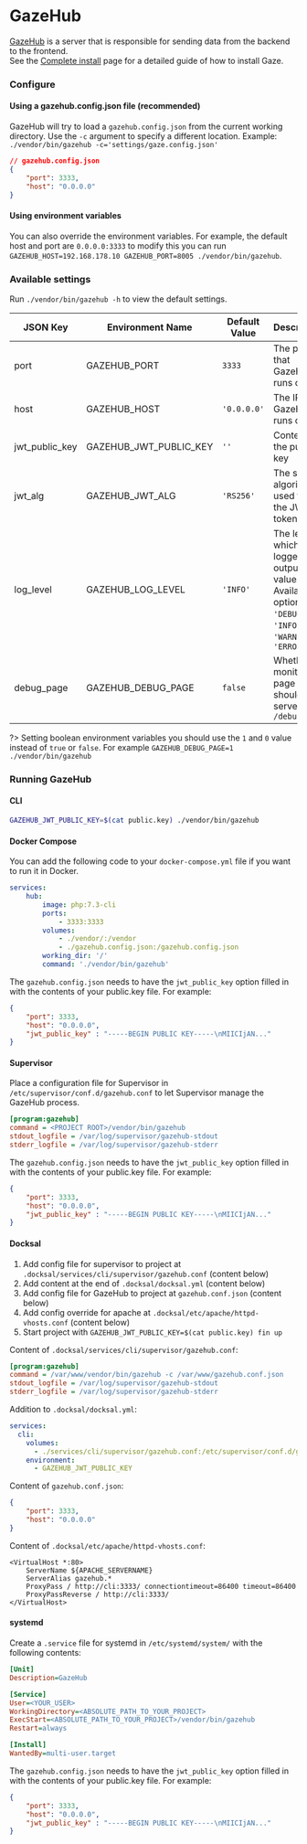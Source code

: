 # GazeHub
[GazeHub](https://github.com/isaaceindhoven/GazeHub) is a server that is responsible for sending data from the backend to the frontend. <br/>See the [Complete install](complete-install.md) page for a detailed guide of how to install Gaze.

### Configure

<!-- tabs:start -->

#### **Using a gazehub.config.json file (recommended)**

GazeHub will try to load a `gazehub.config.json` from the current working directory. Use the `-c` argument to specify a different location. Example: `./vendor/bin/gazehub -c='settings/gaze.config.json'`

```json
// gazehub.config.json
{
    "port": 3333,
    "host": "0.0.0.0"
}
```


#### **Using environment variables**

You can also override the environment variables. For example, the default host and port are `0.0.0.0:3333` to modify this you can run `GAZEHUB_HOST=192.168.178.10 GAZEHUB_PORT=8005 ./vendor/bin/gazehub`.

<!-- tabs:end -->

### Available settings
Run `./vendor/bin/gazehub -h` to view the default settings.

|JSON Key|Environment Name|Default Value|Description|
|---|---|---|---|
|port|GAZEHUB_PORT|`3333`|The port that GazeHub runs on.|
|host|GAZEHUB_HOST|`'0.0.0.0'`|The IP that GazeHub runs on.|
|jwt_public_key|GAZEHUB_JWT_PUBLIC_KEY|`''`|Content of the public key|
|jwt_alg|GAZEHUB_JWT_ALG|`'RS256'`|The signing algorithm used for the JWT tokens|
|log_level|GAZEHUB_LOG_LEVEL|`'INFO'`|The level at which the logger will output a value. Available options are: `'DEBUG'`, `'INFO'`, `'WARN'` and `'ERROR'`|
|debug_page|GAZEHUB_DEBUG_PAGE|`false`|Whether a monitor page should be served on `/debug`|

?> Setting boolean environment variables you should use the `1` and `0` value instead of `true` or `false`. For example `GAZEHUB_DEBUG_PAGE=1 ./vendor/bin/gazehub`

### Running GazeHub

<!-- tabs:start -->

#### **CLI**

```bash
GAZEHUB_JWT_PUBLIC_KEY=$(cat public.key) ./vendor/bin/gazehub
```

#### **Docker Compose**

You can add the following code to your `docker-compose.yml` file if you want to run it in Docker.

```yml
services:
    hub:
        image: php:7.3-cli
        ports:
            - 3333:3333
        volumes:
            - ./vendor/:/vendor
            - ./gazehub.config.json:/gazehub.config.json
        working_dir: '/'
        command: './vendor/bin/gazehub'
```

The `gazehub.config.json` needs to have the `jwt_public_key` option filled in with the contents of your public.key file. For example:

```json
{
    "port": 3333,
    "host": "0.0.0.0",
    "jwt_public_key" : "-----BEGIN PUBLIC KEY-----\nMIICIjAN..."
}
```

#### **Supervisor**

Place a configuration file for Supervisor in `/etc/supervisor/conf.d/gazehub.conf` to let Supervisor manage the GazeHub process.

```ini
[program:gazehub]
command = <PROJECT ROOT>/vendor/bin/gazehub
stdout_logfile = /var/log/supervisor/gazehub-stdout
stderr_logfile = /var/log/supervisor/gazehub-stderr
```

The `gazehub.config.json` needs to have the `jwt_public_key` option filled in with the contents of your public.key file. For example:

```json
{
    "port": 3333,
    "host": "0.0.0.0",
    "jwt_public_key" : "-----BEGIN PUBLIC KEY-----\nMIICIjAN..."
}
```

#### **Docksal**

1. Add config file for supervisor to project at `.docksal/services/cli/supervisor/gazehub.conf` (content below)
1. Add content at the end of `.docksal/docksal.yml` (content below)
1. Add config file for GazeHub to project at `gazehub.conf.json` (content below)
1. Add config override for apache at `.docksal/etc/apache/httpd-vhosts.conf` (content below)
1. Start project with `GAZEHUB_JWT_PUBLIC_KEY=$(cat public.key) fin up`

Content of `.docksal/services/cli/supervisor/gazehub.conf`:
```ini
[program:gazehub]
command = /var/www/vendor/bin/gazehub -c /var/www/gazehub.conf.json
stdout_logfile = /var/log/supervisor/gazehub-stdout
stderr_logfile = /var/log/supervisor/gazehub-stderr
```

Addition to `.docksal/docksal.yml`:
```yml
services:
  cli:
    volumes:
      - ./services/cli/supervisor/gazehub.conf:/etc/supervisor/conf.d/gazehub.conf
    environment:
      - GAZEHUB_JWT_PUBLIC_KEY
```

Content of `gazehub.conf.json`:
```json
{
    "port": 3333,
    "host": "0.0.0.0"
}
```

Content of `.docksal/etc/apache/httpd-vhosts.conf`:
```apacheconf
<VirtualHost *:80>
    ServerName ${APACHE_SERVERNAME}
    ServerAlias gazehub.*
    ProxyPass / http://cli:3333/ connectiontimeout=86400 timeout=86400
    ProxyPassReverse / http://cli:3333/
</VirtualHost>
```

#### **systemd**

Create a `.service` file for systemd in `/etc/systemd/system/` with the following contents:

```ini
[Unit]
Description=GazeHub

[Service]
User=<YOUR_USER>
WorkingDirectory=<ABSOLUTE_PATH_TO_YOUR_PROJECT>
ExecStart=<ABSOLUTE_PATH_TO_YOUR_PROJECT>/vendor/bin/gazehub
Restart=always

[Install]
WantedBy=multi-user.target
```

The `gazehub.config.json` needs to have the `jwt_public_key` option filled in with the contents of your public.key file. For example:

```json
{
    "port": 3333,
    "host": "0.0.0.0",
    "jwt_public_key" : "-----BEGIN PUBLIC KEY-----\nMIICIjAN..."
}
```

<!-- tabs:end -->
